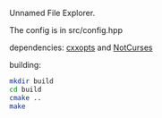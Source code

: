 Unnamed File Explorer.

The config is in src/config.hpp

dependencies: [cxxopts](https://github.com/jarro2783/cxxopts) and [NotCurses](https://github.com/dankamongmen/notcurses/)

building:
```bash
mkdir build
cd build
cmake ..
make
